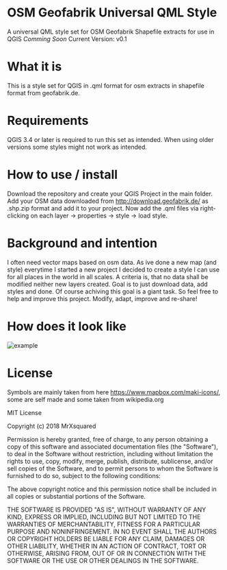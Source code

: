 # OSM Geofabrik Universal QML Style
A universal QML style set for OSM Geofabrik Shapefile extracts for use in QGIS
*Comming Soon*
Current Version: v0.1

# What it is
This is a style set for QGIS in .qml format for osm extracts in shapefile format from geofabrik.de.

# Requirements
QGIS 3.4 or later is required to run this set as intended. When using older versions some styles might not work as intended.

# How to use / install
Download the repository and create your QGIS Project in the main folder. 
Add your OSM data downloaded from http://download.geofabrik.de/ as .shp.zip format and add it to your project.
Now add the .qml files via right-clicking on each layer -> properties -> style -> load style.

# Background and intention
I often need vector maps based on osm data. As ive done a new map (and style) everytime I started a new project I decided to create a style I can use for all places in the world in all scales. A criteria is, that no data shall be modified neither new layers created. Goal is to just download data, add styles and done.
Of course achiving this goal is a giant task.
So feel free to help and improve this project. Modify, adapt, improve and re-share!

# How does it look like
![example](https://abload.de/img/unbenannte4e33.jpg)

# License
Symbols are mainly taken from here https://www.mapbox.com/maki-icons/, some are self made and some taken from wikipedia.org

MIT License

Copyright (c) 2018 MrXsquared

Permission is hereby granted, free of charge, to any person obtaining a copy
of this software and associated documentation files (the "Software"), to deal
in the Software without restriction, including without limitation the rights
to use, copy, modify, merge, publish, distribute, sublicense, and/or sell
copies of the Software, and to permit persons to whom the Software is
furnished to do so, subject to the following conditions:

The above copyright notice and this permission notice shall be included in all
copies or substantial portions of the Software.

THE SOFTWARE IS PROVIDED "AS IS", WITHOUT WARRANTY OF ANY KIND, EXPRESS OR
IMPLIED, INCLUDING BUT NOT LIMITED TO THE WARRANTIES OF MERCHANTABILITY,
FITNESS FOR A PARTICULAR PURPOSE AND NONINFRINGEMENT. IN NO EVENT SHALL THE
AUTHORS OR COPYRIGHT HOLDERS BE LIABLE FOR ANY CLAIM, DAMAGES OR OTHER
LIABILITY, WHETHER IN AN ACTION OF CONTRACT, TORT OR OTHERWISE, ARISING FROM,
OUT OF OR IN CONNECTION WITH THE SOFTWARE OR THE USE OR OTHER DEALINGS IN THE
SOFTWARE.
